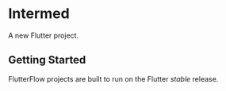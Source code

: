 # Intermed

A new Flutter project.

## Getting Started

FlutterFlow projects are built to run on the Flutter _stable_ release.
